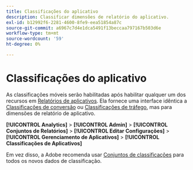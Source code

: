 ```yaml
---
title: Classificações do aplicativo
description: Classificar dimensões de relatório do aplicativo.
exl-id: b12992f6-2281-4600-8fe9-eea51854a87c
source-git-commit: a6967c7d4e1dca5491f13beccaa797167b503d6e
workflow-type: tm+mt
source-wordcount: '59'
ht-degree: 0%

---
```


# Classificações do aplicativo

As classificações móveis serão habilitadas após habilitar qualquer um dos recursos em [Relatórios de aplicativos](app-reporting.md). Ela fornece uma interface idêntica a [Classificações de conversão](conversion-var-admin/conversion-classifications.md) ou [Classificações de tráfego](c-traffic-variables/traffic-classifications.md), mas para dimensões de relatório de aplicativo.

**[!UICONTROL Analytics]** > **[!UICONTROL Admin]** > **[!UICONTROL Conjuntos de Relatórios]** > **[!UICONTROL Editar Configurações]** > **[!UICONTROL Gerenciamento de Aplicativos]** > **[!UICONTROL Classificações de Aplicativos]**

Em vez disso, a Adobe recomenda usar [Conjuntos de classificações](/help/components/classifications/sets/overview.md) para todos os novos dados de classificação.
